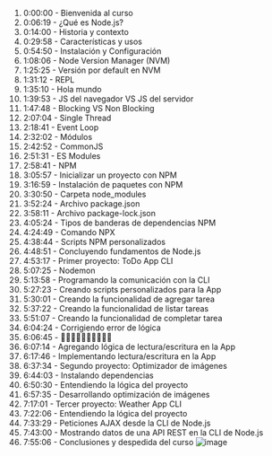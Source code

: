 1. 0:00:00 - Bienvenida al curso 
2. 0:06:19 - ¿Qué es Node.js? 
3. 0:14:00 - Historia y contexto 
4. 0:29:58 - Características y usos 
5. 0:54:50 - Instalación y Configuración 
6. 1:08:06 - Node Version Manager (NVM) 
7. 1:25:25 - Versión por default en NVM 
8. 1:31:12 - REPL 
9. 1:35:10 - Hola mundo 
10. 1:39:53 - JS del navegador VS JS del servidor 
11. 1:47:48 - Blocking VS Non Blocking 
12. 2:07:04 - Single Thread 
13. 2:18:41 - Event Loop 
14. 2:32:02 - Módulos 
15. 2:42:52 - CommonJS 
16. 2:51:31 - ES Modules 
17. 2:58:41 - NPM 
18. 3:05:57 - Inicializar un proyecto con NPM 
19. 3:16:59 - Instalación de paquetes con NPM 
20. 3:30:50 - Carpeta node_modules 
21. 3:52:24 - Archivo package.json 
22. 3:58:11 - Archivo package-lock.json 
23. 4:05:24 - Tipos de banderas de dependencias NPM 
24. 4:24:49 - Comando NPX 
25. 4:38:44 - Scripts NPM personalizados 
26. 4:48:51 - Concluyendo fundamentos de Node.js 
27. 4:53:17 - Primer proyecto: ToDo App CLI 
28. 5:07:25 - Nodemon 
29. 5:13:58 - Programando la comunicación con la CLI 
30. 5:27:23 - Creando scripts personalizados para la App 
31. 5:30:01 - Creando la funcionalidad de agregar tarea 
32. 5:37:22 - Creando la funcionalidad de listar tareas 
33. 5:51:07 - Creando la funcionalidad de completar tarea 
34. 6:04:24 - Corrigiendo error de lógica 
35. 6:06:45 - 🦊🧔🏻‍♂️👉🏻👨🏻‍🦲🫢 
36. 6:07:14 - Agregando lógica de lectura/escritura en la App 
37. 6:17:46 - Implementando lectura/escritura en la App 
38. 6:37:34 - Segundo proyecto: Optimizador de imágenes 
39. 6:44:03 - Instalando dependencias 
40. 6:50:30 - Entendiendo la lógica del proyecto 
41. 6:57:35 - Desarrollando optimización de imágenes 
42. 7:17:01 - Tercer proyecto: Weather App CLI 
43. 7:22:06 - Entendiendo la lógica del proyecto 
44. 7:33:29 - Peticiones AJAX desde la CLI de Node.js 
45. 7:43:00 - Mostrando datos de una API REST en la CLI de Node.js 
46. 7:55:06 - Conclusiones y despedida del curso 
![image](https://github.com/rolando1803/Node.js---jonmircha/assets/55965131/30e22307-cc3f-4f46-92c8-b44d09855b87)
